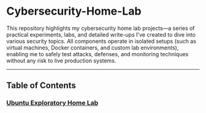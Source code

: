 # Cybersecurity-Home-Lab

This repository highlights my cybersecurity home lab projects—a series of practical experiments, labs, and detailed write-ups I've created to dive into various security topics. All components operate in isolated setups (such as virtual machines, Docker containers, and custom lab environments), enabling me to safely test attacks, defenses, and monitoring techniques without any risk to live production systems.

---

## Table of Contents

### [Ubuntu Exploratory Home Lab](https://github.com/arinjay-srivastava/Cybersecurity-Home-Lab/commit/2ffbec4232c875e4f032d715cd5c1e2ad2c5779f#diff-3ef14470b082418b31c99270576155ceb6cef78a55bca001bc995afa71b30bad)
